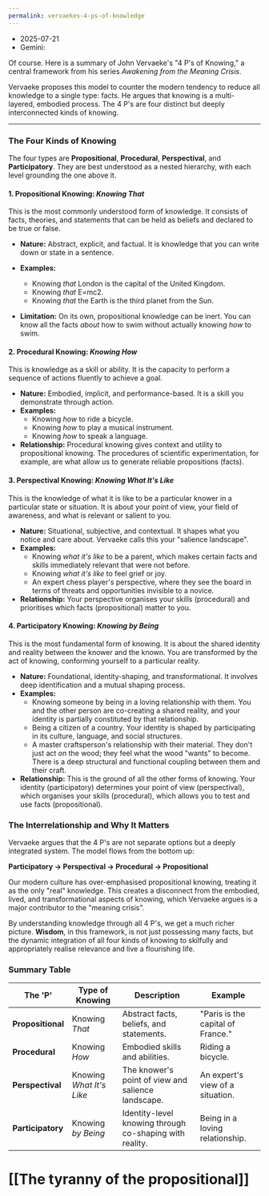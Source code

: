 ```yaml
---
permalink: vervaekes-4-ps-of-knowledge
---
```


- 2025-07-21
- Gemini:

Of course. Here is a summary of John Vervaeke's "4 P's of Knowing," a central framework from his series _Awakening from the Meaning Crisis_.

Vervaeke proposes this model to counter the modern tendency to reduce all knowledge to a single type: facts. He argues that knowing is a multi-layered, embodied process. The 4 P's are four distinct but deeply interconnected kinds of knowing.

---

### The Four Kinds of Knowing

The four types are **Propositional**, **Procedural**, **Perspectival**, and **Participatory**. They are best understood as a nested hierarchy, with each level grounding the one above it.

#### 1. Propositional Knowing: _Knowing That_

This is the most commonly understood form of knowledge. It consists of facts, theories, and statements that can be held as beliefs and declared to be true or false.

- **Nature:** Abstract, explicit, and factual. It is knowledge that you can write down or state in a sentence.
    
- **Examples:**
    - Knowing _that_ London is the capital of the United Kingdom.
    - Knowing _that_ E=mc2.
    - Knowing _that_ the Earth is the third planet from the Sun.
- **Limitation:** On its own, propositional knowledge can be inert. You can know all the facts _about_ how to swim without actually knowing _how_ to swim.
#### 2. Procedural Knowing: _Knowing How_
This is knowledge as a skill or ability. It is the capacity to perform a sequence of actions fluently to achieve a goal.

- **Nature:** Embodied, implicit, and performance-based. It is a skill you demonstrate through action.
- **Examples:**
    - Knowing _how_ to ride a bicycle.
    - Knowing _how_ to play a musical instrument.
    - Knowing _how_ to speak a language.
- **Relationship:** Procedural knowing gives context and utility to propositional knowing. The procedures of scientific experimentation, for example, are what allow us to generate reliable propositions (facts).
#### 3. Perspectival Knowing: _Knowing What It's Like_

This is the knowledge of what it is like to be a particular knower in a particular state or situation. It is about your point of view, your field of awareness, and what is relevant or salient to you.

- **Nature:** Situational, subjective, and contextual. It shapes what you notice and care about. Vervaeke calls this your "salience landscape".
- **Examples:**
    - Knowing _what it's like_ to be a parent, which makes certain facts and skills immediately relevant that were not before.
    - Knowing _what it's like_ to feel grief or joy.
    - An expert chess player's perspective, where they see the board in terms of threats and opportunities invisible to a novice.
- **Relationship:** Your perspective organises your skills (procedural) and prioritises which facts (propositional) matter to you.
#### 4. Participatory Knowing: _Knowing by Being_

This is the most fundamental form of knowing. It is about the shared identity and reality between the knower and the known. You are transformed by the act of knowing, conforming yourself to a particular reality.

- **Nature:** Foundational, identity-shaping, and transformational. It involves deep identification and a mutual shaping process.
- **Examples:**
    - Knowing someone by being in a loving relationship with them. You and the other person are co-creating a shared reality, and your identity is partially constituted by that relationship.
    - Being a citizen of a country. Your identity is shaped by participating in its culture, language, and social structures.
    - A master craftsperson's relationship with their material. They don't just act _on_ the wood; they feel what the wood "wants" to become. There is a deep structural and functional coupling between them and their craft.
- **Relationship:** This is the ground of all the other forms of knowing. Your identity (participatory) determines your point of view (perspectival), which organises your skills (procedural), which allows you to test and use facts (propositional).
### The Interrelationship and Why It Matters

Vervaeke argues that the 4 P's are not separate options but a deeply integrated system. The model flows from the bottom up:

**Participatory → Perspectival → Procedural → Propositional**

Our modern culture has over-emphasised propositional knowing, treating it as the only "real" knowledge. This creates a disconnect from the embodied, lived, and transformational aspects of knowing, which Vervaeke argues is a major contributor to the "meaning crisis".

By understanding knowledge through all 4 P's, we get a much richer picture. **Wisdom**, in this framework, is not just possessing many facts, but the dynamic integration of all four kinds of knowing to skilfully and appropriately realise relevance and live a flourishing life.

### Summary Table

| The 'P'           | Type of Knowing          | Description                                             | Example                           |
| ----------------- | ------------------------ | ------------------------------------------------------- | --------------------------------- |
| **Propositional** | Knowing _That_           | Abstract facts, beliefs, and statements.                | "Paris is the capital of France." |
| **Procedural**    | Knowing _How_            | Embodied skills and abilities.                          | Riding a bicycle.                 |
| **Perspectival**  | Knowing _What It's Like_ | The knower's point of view and salience landscape.      | An expert's view of a situation.  |
| **Participatory** | Knowing _by Being_       | Identity-level knowing through co-shaping with reality. | Being in a loving relationship.   |
# [[The tyranny of the propositional]]